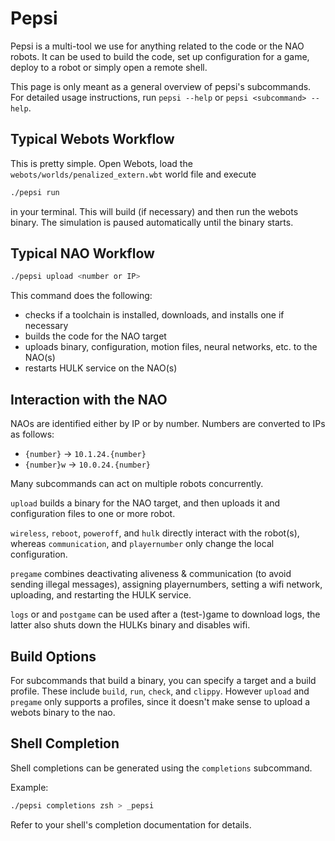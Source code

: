 # Pepsi

Pepsi is a multi-tool we use for anything related to the code or the NAO robots.
It can be used to build the code, set up configuration for a game, deploy to a robot or simply open a remote shell.

This page is only meant as a general overview of pepsi's subcommands.
For detailed usage instructions, run `pepsi --help` or `pepsi <subcommand> --help`.

## Typical Webots Workflow

This is pretty simple. Open Webots, load the `webots/worlds/penalized_extern.wbt` world file and execute

```bash
./pepsi run
```

in your terminal. This will build (if necessary) and then run the webots binary.
The simulation is paused automatically until the binary starts.

## Typical NAO Workflow

```bash
./pepsi upload <number or IP>
```

This command does the following:

- checks if a toolchain is installed, downloads, and installs one if necessary
- builds the code for the NAO target
- uploads binary, configuration, motion files, neural networks, etc. to the NAO(s)
- restarts HULK service on the NAO(s)

## Interaction with the NAO

NAOs are identified either by IP or by number.
Numbers are converted to IPs as follows:

- `{number}` -> `10.1.24.{number}`
- `{number}w` -> `10.0.24.{number}`

Many subcommands can act on multiple robots concurrently.

`upload` builds a binary for the NAO target, and then uploads it and configuration files to one or more robot.

`wireless`, `reboot`, `poweroff`, and `hulk` directly interact with the robot(s), whereas `communication`, and `playernumber` only change the local configuration.

`pregame` combines deactivating aliveness & communication (to avoid sending illegal messages), assigning playernumbers, setting a wifi network, uploading, and restarting the HULK service.

`logs` or and `postgame` can be used after a (test-)game to download logs, the latter also shuts down the HULKs binary and disables wifi.

## Build Options

For subcommands that build a binary, you can specify a target and a build profile.
These include `build`, `run`, `check`, and `clippy`.
However `upload` and `pregame` only supports a profiles, since it doesn't make sense to upload a webots binary to the nao.

## Shell Completion

Shell completions can be generated using the `completions` subcommand.

Example:

```bash
./pepsi completions zsh > _pepsi
```

Refer to your shell's completion documentation for details.
